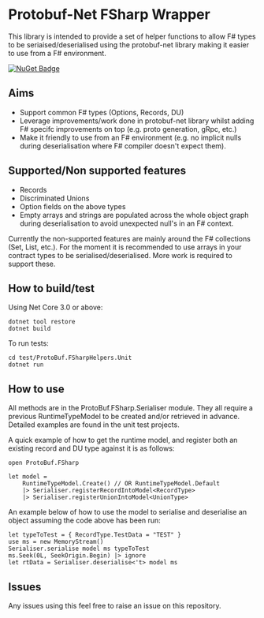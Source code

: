 # Protobuf-Net FSharp Wrapper #

This library is intended to provide a set of helper functions to allow F# types to be seriaised/deserialised using the protobuf-net library making it easier to use from a F# environment.

[![NuGet Badge](http://img.shields.io/nuget/v/protobuf-net-fsharp.svg?style=flat)](https://www.nuget.org/packages/protobuf-net-fsharp)

## Aims ##

- Support common F# types (Options, Records, DU)
- Leverage improvements/work done in protobuf-net library whilst adding F# specifc improvements on top (e.g. proto generation, gRpc, etc.)
- Make it friendly to use from an F# environment (e.g. no implicit nulls during deserialisation where F# compiler doesn't expect them).

## Supported/Non supported features ##

- Records
- Discriminated Unions
- Option fields on the above types
- Empty arrays and strings are populated across the whole object graph during deserialisation to avoid unexpected null's in an F# context.

Currently the non-supported features are mainly around the F# collections (Set, List, etc.). For the moment it is recommended to use arrays in your contract types to be serialised/deserialised. More work is required to support these.

## How to build/test ##

Using Net Core 3.0 or above:

```
dotnet tool restore
dotnet build
```

To run tests:

```
cd test/ProtoBuf.FSharpHelpers.Unit
dotnet run
```

## How to use ##

All methods are in the ProtoBuf.FSharp.Serialiser module. They all require a previous RuntimeTypeModel
to be created and/or retrieved in advance. Detailed examples are found in the unit test projects.

A quick example of how to get the runtime model, and register both an existing record and DU type against it is as follows:

```
open ProtoBuf.FSharp

let model = 
    RuntimeTypeModel.Create() // OR RuntimeTypeModel.Default
    |> Serialiser.registerRecordIntoModel<RecordType> 
    |> Serialiser.registerUnionIntoModel<UnionType>
```

An example below of how to use the model to serialise and deserialise an object assuming the code above has been run:
    
```
let typeToTest = { RecordType.TestData = "TEST" }
use ms = new MemoryStream()
Serialiser.serialise model ms typeToTest
ms.Seek(0L, SeekOrigin.Begin) |> ignore
let rtData = Serialiser.deserialise<'t> model ms
```

## Issues ##

Any issues using this feel free to raise an issue on this repository.


            
